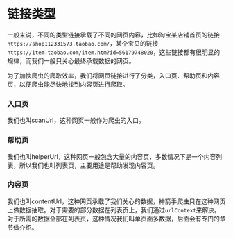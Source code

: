 # 链接类型

一般来说，不同的类型链接承载了不同的网页内容，比如淘宝某店铺首页的链接`https://shop112331573.taobao.com/`，某个宝贝的链接`https://item.taobao.com/item.htm?id=56179748020`，这些链接都有很明显的规律，而我们一般只关心最终承载数据的网页。

为了加快爬虫的爬取效率，我们将网页链接进行了分类，入口页、帮助页和内容页，以便爬虫能尽快地找到内容页进行爬取。

### 入口页

我们也叫scanUrl，这种网页一般作为爬虫的入口。

### 帮助页

我们也叫helperUrl，这种网页一般包含大量的内容页，多数情况下是一个内容列表，所以我们也叫列表页，主要用途是帮助发现内容页。

### 内容页

我们也叫contentUrl，这种网页承载了我们关心的数据，神箭手爬虫只在这种网页上做数据抽取。对于需要的部分数据在列表页上，我们通过`urlContext`来解决。对于所需的数据全部在列表页，这种情况我们叫单页面多数据，后面会有专门的章节做介绍。